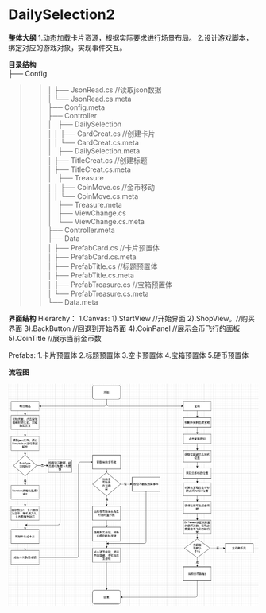 # DailySelection2

**整体大纲**
 1.动态加载卡片资源，根据实际要求进行场景布局。
 2.设计游戏脚本，绑定对应的游戏对象，实现事件交互。
 
**目录结构**  
├── Config  
>>│   ├── JsonRead.cs  //读取json数据  
>>│   └── JsonRead.cs.meta  
├── Config.meta  
├── Controller  
>>│   ├── DailySelection  
>>│   │   ├── CardCreat.cs  //创建卡片  
>>│   │   └── CardCreat.cs.meta  
>>│   ├── DailySelection.meta  
>>│   ├── TitleCreat.cs  //创建标题  
>>│   ├── TitleCreat.cs.meta  
>>│   ├── Treasure  
>>│   │   ├── CoinMove.cs  //金币移动  
>>│   │   └── CoinMove.cs.meta  
>>│   ├── Treasure.meta  
>>│   ├── ViewChange.cs  
>>│   └── ViewChange.cs.meta  
├── Controller.meta  
├── Data  
>>│   ├── PrefabCard.cs //卡片预置体  
>>│   ├── PrefabCard.cs.meta  
>>│   ├── PrefabTitle.cs //标题预置体  
>>│   ├── PrefabTitle.cs.meta  
>>│   ├── PrefabTreasure.cs //宝箱预置体  
>>│   └── PrefabTreasure.cs.meta  
└── Data.meta  
 
**界面结构**
  Hierarchy：
    1.Canvas: 
     1).StartView //开始界面
     2).ShopView。//购买界面
     3).BackButton //回退到开始界面
     4).CoinPanel //展示金币飞行的面板
     5).CoinTitle //展示当前金币数
     
  Prefabs: 1.卡片预置体 2.标题预置体 3.空卡预置体 4.宝箱预置体 5.硬币预置体
  
**流程图**  

![image](https://github.com/89trillion-songzhiheng/DailySelection2/blob/main/picture/ProcessPicture.png)
